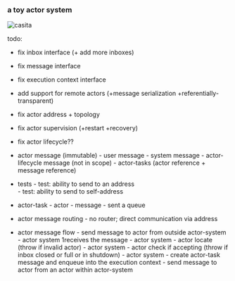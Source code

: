 ### a toy actor system

![casita](https://github.com/phoenix24/casita/workflows/build/badge.svg)

todo:
- fix inbox interface (+ add more inboxes)
- fix message interface
- fix execution context interface
- add support for remote actors (+message serialization +referentially-transparent)
- fix actor address + topology
- fix actor supervision (+restart +recovery)
- fix actor lifecycle??

- actor message (immutable)
    \- user message
    \- system message
        \- actor-lifecycle message (not in scope)
        \- actor-tasks (actor reference + message reference)
- tests
\- test: ability to send to an address  
\- test: ability to send to self-address 

- actor-task
\- actor
\- message
\- sent a queue

- actor message routing
\- no router; direct communication via address

- actor message flow
\- send message to actor from outside actor-system
\- actor system 1receives the message
\- actor system - actor locate (throw if invalid actor)
\- actor system - actor check if accepting (throw if inbox closed or full or in shutdown)
\- actor system - create actor-task message and enqueue into the execution context
\- send message to actor from an actor within actor-system  
